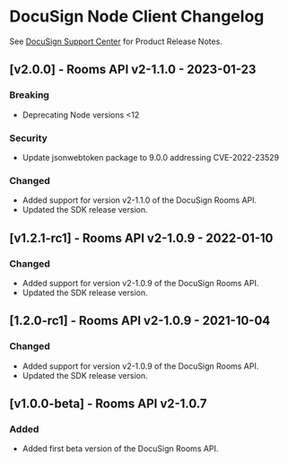 # DocuSign Node Client Changelog

See [DocuSign Support Center](https://support.docusign.com/en/releasenotes/) for Product Release Notes.

## [v2.0.0] - Rooms API v2-1.1.0 - 2023-01-23
### Breaking 
- Deprecating Node versions <12
### Security
- Update jsonwebtoken package to 9.0.0 addressing CVE-2022-23529

### Changed
- Added support for version v2-1.1.0 of the DocuSign Rooms API.
- Updated the SDK release version.

## [v1.2.1-rc1] - Rooms API v2-1.0.9 - 2022-01-10
### Changed
- Added support for version v2-1.0.9 of the DocuSign Rooms API.
- Updated the SDK release version.

## [1.2.0-rc1] - Rooms API v2-1.0.9 - 2021-10-04
### Changed
- Added support for version v2-1.0.9 of the DocuSign Rooms API.
- Updated the SDK release version.


## [v1.0.0-beta] - Rooms API v2-1.0.7
### Added
- Added first beta version of the DocuSign Rooms API.
